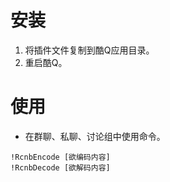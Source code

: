 # 安装
1. 将插件文件复制到酷Q应用目录。
2. 重启酷Q。
	
# 使用
- 在群聊、私聊、讨论组中使用命令。
	
```
!RcnbEncode [欲编码内容]
!RcnbDecode [欲解码内容]
```